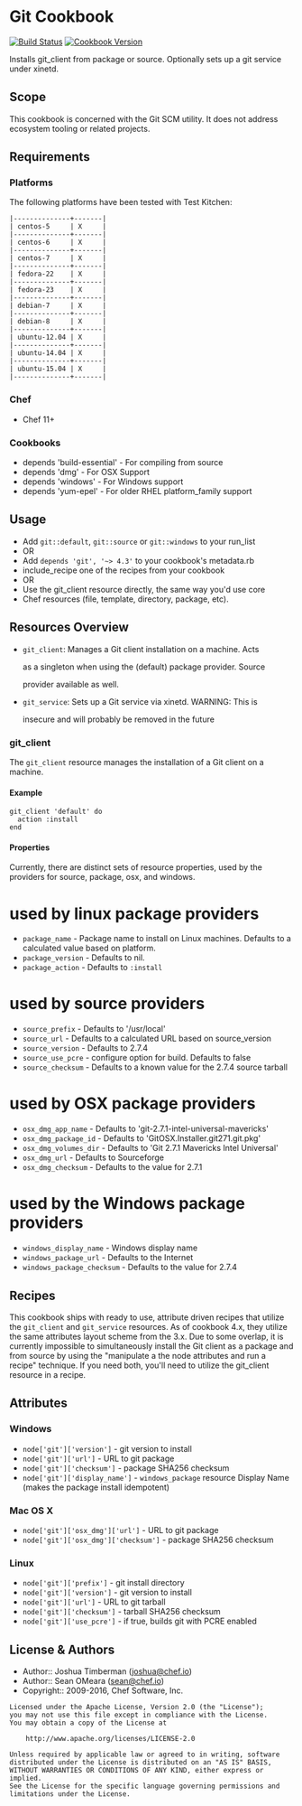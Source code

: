 # Git Cookbook
[![Build Status](https://travis-ci.org/chef-cookbooks/git.svg?branch=master)](https://travis-ci.org/chef-cookbooks/git) [![Cookbook Version](https://img.shields.io/cookbook/v/git.svg)](https://supermarket.chef.io/cookbooks/git)


Installs git_client from package or source. Optionally sets up a git service under xinetd.

## Scope
This cookbook is concerned with the Git SCM utility. It does not address ecosystem tooling or related projects.

## Requirements
### Platforms
The following platforms have been tested with Test Kitchen:

```
|--------------+-------|
| centos-5     | X     |
|--------------+-------|
| centos-6     | X     |
|--------------+-------|
| centos-7     | X     |
|--------------+-------|
| fedora-22    | X     |
|--------------+-------|
| fedora-23    | X     |
|--------------+-------|
| debian-7     | X     |
|--------------+-------|
| debian-8     | X     |
|--------------+-------|
| ubuntu-12.04 | X     |
|--------------+-------|
| ubuntu-14.04 | X     |
|--------------+-------|
| ubuntu-15.04 | X     |
|--------------+-------|
```

### Chef
- Chef 11+

### Cookbooks
- depends 'build-essential' - For compiling from source
- depends 'dmg' - For OSX Support
- depends 'windows' - For Windows support
- depends 'yum-epel' - For older RHEL platform_family support

## Usage
- Add `git::default`, `git::source` or `git::windows` to your run_list
- OR
- Add `depends 'git', '~> 4.3'` to your cookbook's metadata.rb
- include_recipe one of the recipes from your cookbook
- OR
- Use the git_client resource directly, the same way you'd use core
- Chef resources (file, template, directory, package, etc).

## Resources Overview
- `git_client`: Manages a Git client installation on a machine. Acts

  as a singleton when using the (default) package provider. Source

  provider available as well.

- `git_service`: Sets up a Git service via xinetd. WARNING: This is

  insecure and will probably be removed in the future

### git_client
The `git_client` resource manages the installation of a Git client on a machine.

#### Example

```
git_client 'default' do
  action :install
end
```

#### Properties
Currently, there are distinct sets of resource properties, used by the providers for source, package, osx, and windows.

# used by linux package providers
- `package_name` - Package name to install on Linux machines. Defaults to a calculated value based on platform.
- `package_version` - Defaults to nil.
- `package_action` - Defaults to `:install`

# used by source providers
- `source_prefix` - Defaults to '/usr/local'
- `source_url` - Defaults to a calculated URL based on source_version
- `source_version` - Defaults to 2.7.4
- `source_use_pcre` - configure option for build. Defaults to false
- `source_checksum` - Defaults to a known value for the 2.7.4 source tarball

# used by OSX package providers
- `osx_dmg_app_name` - Defaults to 'git-2.7.1-intel-universal-mavericks'
- `osx_dmg_package_id` - Defaults to 'GitOSX.Installer.git271.git.pkg'
- `osx_dmg_volumes_dir` - Defaults to 'Git 2.7.1 Mavericks Intel Universal'
- `osx_dmg_url` - Defaults to Sourceforge
- `osx_dmg_checksum` - Defaults to the value for 2.7.1

# used by the Windows package providers
- `windows_display_name` - Windows display name
- `windows_package_url` - Defaults to the Internet
- `windows_package_checksum` - Defaults to the value for 2.7.4

## Recipes
This cookbook ships with ready to use, attribute driven recipes that utilize the `git_client` and `git_service` resources. As of cookbook 4.x, they utilize the same attributes layout scheme from the 3.x. Due to some overlap, it is currently impossible to simultaneously install the Git client as a package and from source by using the "manipulate a the node attributes and run a recipe" technique. If you need both, you'll need to utilize the git_client resource in a recipe.

## Attributes
### Windows
- `node['git']['version']` - git version to install
- `node['git']['url']` - URL to git package
- `node['git']['checksum']` - package SHA256 checksum
- `node['git']['display_name']` - `windows_package` resource Display Name (makes the package install idempotent)

### Mac OS X
- `node['git']['osx_dmg']['url']` - URL to git package
- `node['git']['osx_dmg']['checksum']` - package SHA256 checksum

### Linux
- `node['git']['prefix']` - git install directory
- `node['git']['version']` - git version to install
- `node['git']['url']` - URL to git tarball
- `node['git']['checksum']` - tarball SHA256 checksum
- `node['git']['use_pcre']` - if true, builds git with PCRE enabled

## License & Authors
- Author:: Joshua Timberman ([joshua@chef.io](mailto:joshua@chef.io))
- Author:: Sean OMeara ([sean@chef.io](mailto:sean@chef.io))
- Copyright:: 2009-2016, Chef Software, Inc.

```
Licensed under the Apache License, Version 2.0 (the "License");
you may not use this file except in compliance with the License.
You may obtain a copy of the License at

    http://www.apache.org/licenses/LICENSE-2.0

Unless required by applicable law or agreed to in writing, software
distributed under the License is distributed on an "AS IS" BASIS,
WITHOUT WARRANTIES OR CONDITIONS OF ANY KIND, either express or implied.
See the License for the specific language governing permissions and
limitations under the License.
```
